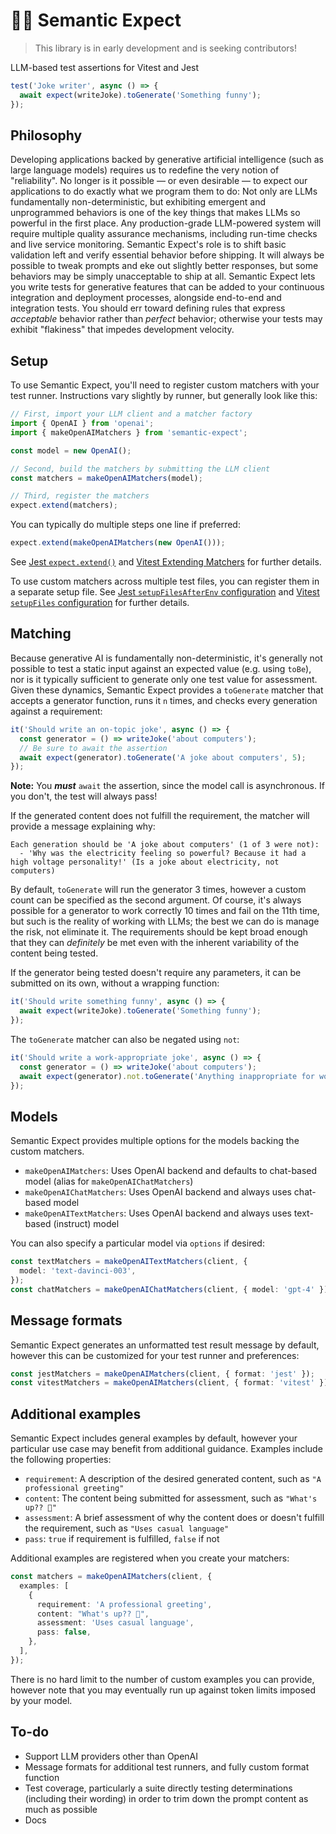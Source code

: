 # 🔡🤞 Semantic Expect

> This library is in early development and is seeking contributors!

LLM-based test assertions for Vitest and Jest

```ts
test('Joke writer', async () => {
  await expect(writeJoke).toGenerate('Something funny');
});
```

## Philosophy

Developing applications backed by generative artificial intelligence (such as
large language models) requires us to redefine the very notion of "reliability".
No longer is it possible — or even desirable — to expect our applications to do
exactly what we program them to do: Not only are LLMs fundamentally
non-deterministic, but exhibiting emergent and unprogrammed behaviors is one of
the key things that makes LLMs so powerful in the first place. Any
production-grade LLM-powered system will require multiple quality assurance
mechanisms, including run-time checks and live service monitoring. Semantic
Expect's role is to shift basic validation left and verify essential behavior
before shipping. It will always be possible to tweak prompts and eke out
slightly better responses, but some behaviors may be simply unacceptable to ship
at all. Semantic Expect lets you write tests for generative features that can be
added to your continuous integration and deployment processes, alongside
end-to-end and integration tests. You should err toward defining rules that
express _acceptable_ behavior rather than _perfect_ behavior; otherwise your
tests may exhibit "flakiness" that impedes development velocity.

## Setup

To use Semantic Expect, you'll need to register custom matchers with your test
runner. Instructions vary slightly by runner, but generally look like this:

```ts
// First, import your LLM client and a matcher factory
import { OpenAI } from 'openai';
import { makeOpenAIMatchers } from 'semantic-expect';

const model = new OpenAI();

// Second, build the matchers by submitting the LLM client
const matchers = makeOpenAIMatchers(model);

// Third, register the matchers
expect.extend(matchers);
```

You can typically do multiple steps one line if preferred:

```ts
expect.extend(makeOpenAIMatchers(new OpenAI()));
```

See [Jest `expect.extend()`](https://jestjs.io/docs/expect#expectextendmatchers)
and
[Vitest Extending Matchers](https://vitest.dev/guide/extending-matchers.html)
for further details.

To use custom matchers across multiple test files, you can register them in a
separate setup file. See
[Jest `setupFilesAfterEnv` configuration](https://jestjs.io/docs/configuration#setupfilesafterenv-array)
and [Vitest `setupFiles` configuration](https://vitest.dev/config/#setupfiles)
for further details.

## Matching

Because generative AI is fundamentally non-deterministic, it's generally not
possible to test a static input against an expected value (e.g. using `toBe`),
nor is it typically sufficient to generate only one test value for assessment.
Given these dynamics, Semantic Expect provides a `toGenerate` matcher that
accepts a generator function, runs it `n` times, and checks every generation
against a requirement:

```ts
it('Should write an on-topic joke', async () => {
  const generator = () => writeJoke('about computers');
  // Be sure to await the assertion
  await expect(generator).toGenerate('A joke about computers', 5);
});
```

**Note:** You **_must_** `await` the assertion, since the model call is
asynchronous. If you don't, the test will always pass!

If the generated content does not fulfill the requirement, the matcher will
provide a message explaining why:

```log
Each generation should be 'A joke about computers' (1 of 3 were not):
  - 'Why was the electricity feeling so powerful? Because it had a high voltage personality!' (Is a joke about electricity, not computers)
```

By default, `toGenerate` will run the generator 3 times, however a custom count
can be specified as the second argument. Of course, it's always possible for a
generator to work correctly 10 times and fail on the 11th time, but such is the
reality of working with LLMs; the best we can do is manage the risk, not
eliminate it. The requirements should be kept broad enough that they can
_definitely_ be met even with the inherent variability of the content being
tested.

If the generator being tested doesn't require any parameters, it can be
submitted on its own, without a wrapping function:

```ts
it('Should write something funny', async () => {
  await expect(writeJoke).toGenerate('Something funny');
});
```

The `toGenerate` matcher can also be negated using `not`:

```ts
it('Should write a work-appropriate joke', async () => {
  const generator = () => writeJoke('about computers');
  await expect(generator).not.toGenerate('Anything inappropriate for work', 5);
});
```

## Models

Semantic Expect provides multiple options for the models backing the custom
matchers.

- `makeOpenAIMatchers`: Uses OpenAI backend and defaults to chat-based model
  (alias for `makeOpenAIChatMatchers`)
- `makeOpenAIChatMatchers`: Uses OpenAI backend and always uses chat-based model
- `makeOpenAITextMatchers`: Uses OpenAI backend and always uses text-based
  (instruct) model

You can also specify a particular model via `options` if desired:

```ts
const textMatchers = makeOpenAITextMatchers(client, {
  model: 'text-davinci-003',
});
const chatMatchers = makeOpenAIChatMatchers(client, { model: 'gpt-4' });
```

## Message formats

Semantic Expect generates an unformatted test result message by default, however
this can be customized for your test runner and preferences:

```ts
const jestMatchers = makeOpenAIMatchers(client, { format: 'jest' });
const vitestMatchers = makeOpenAIMatchers(client, { format: 'vitest' });
```

## Additional examples

Semantic Expect includes general examples by default, however your particular
use case may benefit from additional guidance. Examples include the following
properties:

- `requirement`: A description of the desired generated content, such as
  `"A professional greeting"`
- `content`: The content being submitted for assessment, such as
  `"What's up?? 🤪"`
- `assessment`: A brief assessment of why the content does or doesn't fulfill
  the requirement, such as `"Uses casual language"`
- `pass`: `true` if requirement is fulfilled, `false` if not

Additional examples are registered when you create your matchers:

```ts
const matchers = makeOpenAIMatchers(client, {
  examples: [
    {
      requirement: 'A professional greeting',
      content: "What's up?? 🤪",
      assessment: 'Uses casual language',
      pass: false,
    },
  ],
});
```

There is no hard limit to the number of custom examples you can provide, however
note that you may eventually run up against token limits imposed by your model.

## To-do

- Support LLM providers other than OpenAI
- Message formats for additional test runners, and fully custom format function
- Test coverage, particularly a suite directly testing determinations (including
  their wording) in order to trim down the prompt content as much as possible
- Docs
